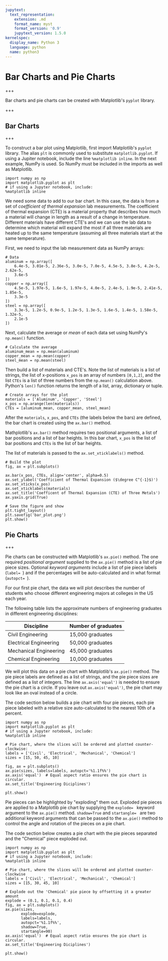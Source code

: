 ```yaml
---
jupytext:
  text_representation:
    extension: .md
    format_name: myst
    format_version: '0.9'
    jupytext_version: 1.5.0
kernelspec:
  display_name: Python 3
  language: python
  name: python3
---
```


# Bar Charts and Pie Charts

+++

Bar charts and pie charts can be created with Matplotlib's ```pyplot``` library.

+++

## Bar Charts

+++

To construct a bar plot using Matplotlib, first import Matplotlib's ```pyplot``` library. The alias ```plt``` is commonly used to substitute ```matplotlib.pyplot```.  If using a Jupiter notebook, include the line ```%matplotlib inline```. In the next example, NumPy is used. So NumPy must be included in the imports as well as Matplotlib.

```{code-cell} ipython3
import numpy as np
import matplotlib.pyplot as plt
# if using a Jupyter notebook, include:
%matplotlib inline
```

We need some data to add to our bar chart. In this case, the data is from a set of _coefficient of thermal expansion_ lab measurements. The coefficient of thermal expansion (CTE) is a material property that describes how much a material will change in length as a result of a change in temperature. Different materials have different CTE's and we can use the lab data to determine which material will expand the most if all three materials are heated up to the same temperature (assuming all three materials start at the same temperature).

First, we need to input the lab measurement data as NumPy arrays:

```{code-cell} ipython3
# Data
aluminum = np.array([
    6.4e-5, 3.01e-5, 2.36e-5, 3.0e-5, 7.0e-5, 4.5e-5, 3.8e-5, 4.2e-5, 2.62e-5,
    3.6e-5
])
copper = np.array([
    4.5e-5, 1.97e-5, 1.6e-5, 1.97e-5, 4.0e-5, 2.4e-5, 1.9e-5, 2.41e-5, 1.85e-5,
    3.3e-5
])
steel = np.array([
    3.3e-5, 1.2e-5, 0.9e-5, 1.2e-5, 1.3e-5, 1.6e-5, 1.4e-5, 1.58e-5, 1.32e-5,
    2.1e-5
])
```

Next, calculate the average or _mean_ of each data set using NumPy's ```np.mean()``` function.

```{code-cell} ipython3
# Calculate the average
aluminum_mean = np.mean(aluminum)
copper_mean = np.mean(copper)
steel_mean = np.mean(steel)
```

Then build a list of materials and CTE's. Note the list of materials is a list of strings, the list of x-positions ```x_pos``` is an array of numbers ```[0,1,2]```, and the list ```CTEs``` is a list of three numbers from the ```np.mean()``` calculation above. Python's ```len()``` function returns the length of a list, array, dictionary or tuple.

```{code-cell} ipython3
# Create arrays for the plot
materials = ['Aluminum', 'Copper', 'Steel']
x_pos = np.arange(len(materials))
CTEs = [aluminum_mean, copper_mean, steel_mean]
```

After the ```materials```, ```x_pos```, and ```CTEs``` (the labels below the bars) are defined, the bar chart is created using the ```ax.bar()``` method.

Mathplotlib's ```ax.bar()``` method requires two positional arguments, a list of bar positions and a list of bar heights. In this bar chart, ```x_pos``` is the list of bar positions and ```CTEs``` is the list of bar heights.

The list of materials is passed to the ```ax.set_xticklabels()``` method.

```{code-cell} ipython3
# Build the plot
fig, ax = plt.subplots()

ax.bar(x_pos, CTEs, align='center', alpha=0.5)
ax.set_ylabel('Coefficient of Thermal Expansion ($\degree C^{-1}$)')
ax.set_xticks(x_pos)
ax.set_xticklabels(materials)
ax.set_title('Coefficent of Thermal Expansion (CTE) of Three Metals')
ax.yaxis.grid(True)

# Save the figure and show
plt.tight_layout()
plt.savefig('bar_plot.png')
plt.show()
```

## Pie Charts

+++

Pie charts can be constructed with Matplotlib's ```ax.pie()``` method. The one required _positional argument_ supplied to the ```ax.pie()``` method is a list of pie piece sizes. Optional _keyword arguments_ include a list of pie piece labels (```label= ```) and if the percentages will be auto-calculated and in what format (```autopct= ```).

For our first pie chart, the data we will plot describes the number of students who choose different engineering majors at colleges in the US each year.

The following table lists the approximate numbers of engineering graduates in different engineering disciplines:

| Discipline | Number of graduates |
| --- | --- |
|  Civil Engineering |  15,000  graduates |
| Electrical Engineering |  50,000  graduates |
| Mechanical Engineering | 45,000  graduates |
| Chemical Engineering |  10,000  graduates |

We will plot this data on a pie chart with Matplotlib's ```ax.pie()``` method. The pie piece labels are defined as a list of strings, and the pie piece sizes are defined as a list of integers. The line ```ax.axis('equal')``` is needed to ensure the pie chart is a circle. If you leave out ```ax.axis('equal')```, the pie chart may look like an oval instead of a circle.

The code section below builds a pie chart with four pie pieces, each pie piece labeled with a relative size auto-calculated to the nearest 10th of a percent.

```{code-cell} ipython3
import numpy as np
import matplotlib.pyplot as plt
# if using a Jupyter notebook, include:
%matplotlib inline

# Pie chart, where the slices will be ordered and plotted counter-clockwise:
labels = ['Civil', 'Electrical', 'Mechanical', 'Chemical']
sizes = [15, 50, 45, 10]

fig, ax = plt.subplots()
ax.pie(sizes, labels=labels, autopct='%1.1f%%')
ax.axis('equal')  # Equal aspect ratio ensures the pie chart is circular.
ax.set_title('Engineering Diciplines')

plt.show()
```

Pie pieces can be highlighted by "exploding" them out. Exploded pie pieces are applied to a Matplotlib pie chart by supplying the ```explode= ``` keyword argument to the ```ax.pie()``` method. ```shadow=True``` and ```startangle= ``` are two additional keyword arguments that can be passed to the ```ax.pie()``` method to control the angle and rotation of the pieces on a pie chart.

The code section below creates a pie chart with the pie pieces separated and the "Chemical" piece exploded out.

```{code-cell} ipython3
import numpy as np
import matplotlib.pyplot as plt
# if using a Jupyter notebook, include:
%matplotlib inline

# Pie chart, where the slices will be ordered and plotted counter-clockwise
labels = ['Civil', 'Electrical', 'Mechanical', 'Chemical']
sizes = [15, 30, 45, 10]

# Explode out the 'Chemical' pie piece by offsetting it a greater amount
explode = (0.1, 0.1, 0.1, 0.4)
fig, ax = plt.subplots()
ax.pie(sizes,
       explode=explode,
       labels=labels,
       autopct='%1.1f%%',
       shadow=True,
       startangle=90)
ax.axis('equal')  # Equal aspect ratio ensures the pie chart is circular.
ax.set_title('Engineering Diciplines')

plt.show()
```

```{code-cell} ipython3

```
